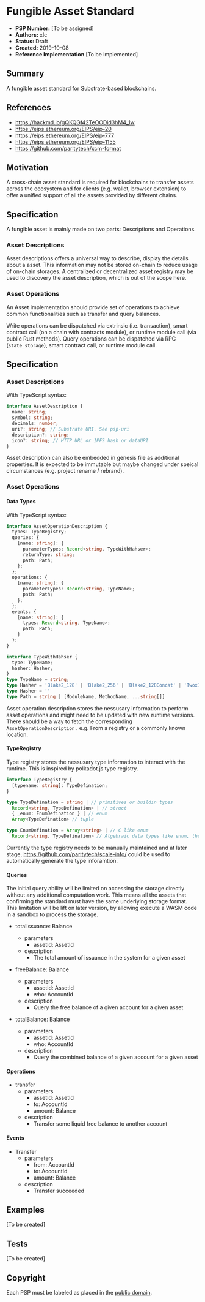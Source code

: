 # Fungible Asset Standard

* **PSP Number:** [To be assigned]
* **Authors:** xlc
* **Status:** Draft
* **Created:** 2019-10-08
* **Reference Implementation** [To be implemented]

## Summary

A fungible asset standard for Substrate-based blockchains.

## References

- https://hackmd.io/gQKQGf42TeOODid3hM4_1w
- https://eips.ethereum.org/EIPS/eip-20
- https://eips.ethereum.org/EIPS/eip-777
- https://eips.ethereum.org/EIPS/eip-1155
- https://github.com/paritytech/xcm-format

## Motivation

A cross-chain asset standard is required for blockchains to transfer assets across the ecosystem and for clients (e.g. wallet, browser extension) to offer a unified support of all the assets provided by different chains.

## Specification

A fungible asset is mainly made on two parts: Descriptions and Operations.

### Asset Descriptions

Asset descriptions offers a universal way to describe, display the details about a asset. This information may not be stored on-chain to reduce usage of on-chain storages. A centralized or decentralized asset registry may be used to discovery the asset description, which is out of the scope here.

### Asset Operations

An Asset implementation should provide set of operations to achieve common functionalities such as transfer and query balances.

Write operations can be dispatched via extrinsic (i.e. transaction), smart contract call (on a chain with contracts module), or runtime module call (via public Rust methods). Query operations can be dispatched via RPC (`state_storage`), smart contract call, or runtime module call.

## Specification

### Asset Descriptions

With TypeScript syntax:

```typescript
interface AssetDescription {
  name: string;
  symbol: string;
  decimals: number;
  uri?: string; // Substrate URI. See psp-uri
  description?: string;
  icon?: string; // HTTP URL or IPFS hash or dataURI
}
```

Asset description can also be embedded in genesis file as additional properties. It is expected to be immutable but maybe changed under speical circumstances (e.g. project rename / rebrand).

### Asset Operations

#### Data Types

With TypeScript syntax:

```typescript
interface AssetOperationDescription {
  types: TypeRegistry;
  queries: {
    [name: string]: {
      parameterTypes: Record<string, TypeWithHahser>;
      returnType: string;
      path: Path;
    };
  };
  operations: {
    [name: string]: {
      parameterTypes: Record<string, TypeName>;
      path: Path;
    };
  };
  events: {
  	[name: string]: {
      types: Record<string, TypeName>;
      path: Path;
    } 
  };
}

interface TypeWithHahser {
  type: TypeName;
  hasher: Hasher;
}
type TypeName = string;
type Hasher = 'Blake2_128' | 'Blake2_256' | 'Blake2_128Concat' | 'Twox128' | 'Twox256' | 'Twox64Concat' | 'Identity';
type Hasher = ''
type Path = string | [ModuleName, MethodName, ...string[]]
```

Asset operation description stores the nessusary information to perform asset operations and might need to be updated with new runtime versions. There should be a way to fetch the corresponding `AssetOperationDescription` . e.g. From a registry or a commonly known location.

#### TypeRegistry

Type registry stores the nessusary type information to interact with the runtime. This is inspired by polkadot.js type registry.

```typescript
interface TypeRegistry {
  [typename: string]: TypeDefination;
}

type TypeDefination = string | // primitives or buildin types
  Record<string, TypeDefination> | // struct
  { _enum: EnumDefination } | // enum
  Array<TypeDefination> // tuple

type EnumDefination = Array<string> | // C like enum
  Record<string, TypeDefination> // Algebraic data types like enum, the order of the key matches to the variant index
```

Currently the type registry needs to be manually maintained and at later stage, https://github.com/paritytech/scale-info/ could be used to automatically generate the type inforamtion.

#### Queries

The initial query ability will be limited on accessing the storage directly without any additional computation work. This means all the assets that confirming the standard must have the same underlying storage format. This limitation will be lift on later version, by allowing execute a WASM code in a sandbox to process the storage.

- totalIssuance: Balance
  - parameters
    - assetId: AssetId
  - description
    - The total amount of issuance in the system for a given asset

- freeBalance: Balance
  - parameters
    - assetId: AssetId
    - who: AccountId
  - description
    - Query the free balance of a given account for a given asset

- totalBalance: Balance
  - parameters
    - assetId: AssetId
    - who: AccountId
  - description
    - Query the combined balance of a given account for a given asset

#### Operations

- transfer
  - parameters
    - assetId: AssetId
    - to: AccountId
    - amount: Balance
  - description
    - Transfer some liquid free balance to another account

#### Events

- Transfer
  - parameters
    - from: AccountId
    - to: AccountId
    - amount: Balance
  - description
    - Transfer succeeded

## Examples

[To be created]

## Tests

[To be created]

## Copyright

Each PSP must be labeled as placed in the [public domain](https://creativecommons.org/publicdomain/zero/1.0/).
